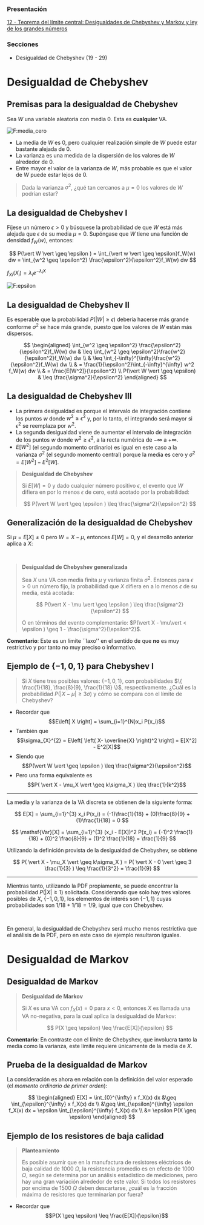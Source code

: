 ### Presentación

[12 - Teorema del límite central: Desigualdades de Chebyshev y Markov y ley de los grandes números](https://www.overleaf.com/read/zhzxhphdwrwp#cfe351)

### Secciones
- Desigualdad de Chebyshev (19 - 29)

# Desigualdad de Chebyshev

## Premisas para la desigualdad de Chebyshev

Sea $W$ una variable aleatoria con media 0. Esta es **cualquier** VA.

![F:media_cero](mpss/docs/images/12_media_cero.svg)

* La media de $W$ es 0, pero cualquier realización simple de $W$ puede estar bastante alejada de 0.
* La varianza es una medida de la dispersión de los valores de $W$ alrededor de 0.
* Entre mayor el valor de la varianza de $W$, más probable es que el valor de $W$ puede estar lejos de 0.

> Dada la varianza $\sigma^2$, ¿qué tan cercanos a $\mu = 0$ los valores de $W$ podrían estar?


## La desigualdad de Chebyshev I

Fíjese un número $\epsilon > 0$ y búsquese la probabilidad de que $W$ está más alejada que $\epsilon$ de su media $\mu = 0$. Supóngase que $W$ tiene una función de densidad $f_W(w)$, entonces:

$$
P(\vert W \vert \geq \epsilon ) = \int_{\vert w \vert \geq \epsilon}f_W(w) dw = \int_{w^2 \geq \epsilon^2} \frac{\epsilon^2}{\epsilon^2}f_W(w) dw
$$

$f_{Xi}(X_i) = \lambda_ie^{-\lambda_iX}$

![F:epsilon](mpss/docs/images/12_epsilon.svg)

## La desigualdad de Chebyshev II

Es esperable que la probabilidad $P(\vert W \vert \geq \epsilon)$ debería hacerse más grande conforme $\sigma^2$ se hace más grande, puesto que los valores de $W$ están más dispersos.

$$
\begin{aligned}
\int_{w^2 \geq \epsilon^2} \frac{\epsilon^2}{\epsilon^2}f_W(w) dw & \leq \int_{w^2 \geq \epsilon^2}\frac{w^2}{\epsilon^2}f_W(w) dw \\
      & \leq \int_{-\infty}^{\infty}\frac{w^2}{\epsilon^2}f_W(w) dw \\
    & = \frac{1}{\epsilon^2}\int_{-\infty}^{\infty} w^2 f_W(w) dw \\
    & = \frac{E[W^2]}{\epsilon^2} \\
P(\vert W \vert \geq \epsilon) & \leq \frac{\sigma^2}{\epsilon^2}
\end{aligned}
$$


## La desigualdad de Chebyshev III

* La primera desigualdad es porque el intervalo de integración contiene los puntos $w$ donde $w^2 \geq \epsilon^2$ y, por lo tanto, el integrando será mayor si $\epsilon^2$ se reemplaza por $w^2$.
* La segunda desigualdad viene de aumentar el intervalo de integración de los puntos $w$ donde $w^2 \geq \epsilon^2,$ a la recta numérica de $-\infty$ a $+\infty$.
* $E[W^2]$ (el segundo momento ordinario) es igual en este caso a la varianza $\sigma^2$ (el segundo momento central) porque la media es cero y $\sigma^2 = E[W^2] - E^2[W]$.

> **Desigualdad de Chebyshev**
>
> Si $E[W] = 0$ y dado cualquier número positivo $\epsilon,$ el evento que $W$ difiera en por lo menos $\epsilon$ de cero, está acotado por la probabilidad:
>
> $$
> P(\vert W \vert \geq \epsilon ) \leq \frac{\sigma^2}{\epsilon^2}
> $$

## Generalización de la desigualdad de Chebyshev

Si $\mu = E[X] \neq 0$ pero $W = X - \mu$, entonces $E[W] = 0$, y el desarrollo anterior aplica a $X$:

<br>

> **Desigualdad de Chebyshev generalizada**
>
> Sea $X$ una VA con media finita $\mu$ y varianza finita $\sigma^2$. Entonces para $\epsilon > 0$ un número fijo, la probabilidad que $X$ difiera en a lo menos $\epsilon$ de su media, está acotada:
>
> $$
> P(\vert X - \mu \vert \geq \epsilon ) \leq \frac{\sigma^2}{\epsilon^2}
> $$
>
> O en términos del evento complementario: $P(\vert X - \mu\vert < \epsilon ) \geq 1 - \frac{\sigma^2}{\epsilon^2}$.

**Comentario**: Este es un límite ``laxo'' en el sentido de que **no** es muy restrictivo y por tanto no muy preciso o informativo.

## Ejemplo de $\{-1,0,1\}$ para Chebyshev I


>
> Si $X$ tiene tres posibles valores: $\{ -1, 0, 1 \}$, con probabilidades $\{ \frac{1}{18}, \frac{8}{9}, \frac{1}{18} \}$, respectivamente. ¿Cuál es la probabilidad $P(\vert X - \mu \vert \geq 3\sigma)$ y cómo se compara con el límite de Chebyshev?

* Recordar que
    $$E\left[ X \right] = \sum_{i=1}^{N}x_i P(x_i)$$
* También que
    $$\sigma_{X}^{2} = E\left[ \left( X- \overline{X} \right)^2 \right] = E[X^2] - E^2[X]$$
* Siendo que
    $$P(\vert W \vert \geq \epsilon ) \leq \frac{\sigma^2}{\epsilon^2}$$
* Pero una forma equivalente es
    $$P( \vert X - \mu_X \vert \geq k\sigma_X ) \leq \frac{1}{k^2}$$

---

La media y la varianza de la VA discreta se obtienen de la siguiente forma:

$$
E[X] = \sum_{i=1}^{3} x_i P(x_i) = (-1)\frac{1}{18} + (0)\frac{8}{9} + (1)\frac{1}{18} = 0
$$

$$
\mathsf{Var}[X] = \sum_{i=1}^{3} (x_i - E[X])^2 P(x_i) = (-1)^2 \frac{1}{18} + (0)^2 \frac{8}{9} + (1)^2 \frac{1}{18} = \frac{1}{9}
$$

Utilizando la definición provista de la desigualdad de Chebyshev, se obtiene

$$
P( \vert X - \mu_X \vert \geq k\sigma_X ) = P( \vert X - 0 \vert \geq 3 \frac{1}{3} ) \leq \frac{1}{3^2} = \frac{1}{9}
$$

---

Mientras tanto, utilizando la PDF propiamente, se puede encontrar la probabilidad $P( \vert X \vert \geq 1 )$ solicitada. Considerando que solo hay tres valores posibles de $X$, $\{ -1, 0, 1 \}$, los elementos de interés son $\{ -1, 1 \}$ cuyas probabilidades son $1/18 + 1/18 = 1/9$, igual que con Chebyshev.

<br>

En general, la desigualdad de Chebyshev será mucho menos restrictiva que el análisis de la PDF, pero en este caso de ejemplo resultaron iguales.

# Desigualdad de Markov

## Desigualdad de Markov

> **Desigualdad de Markov**
>
> Si $X$ es una VA con $f_X(x) = 0$ para $x < 0$, entonces $X$ es llamada una VA no-negativa, para la cual aplica la desigualdad de Markov:
>
> $$
> P(X \geq \epsilon) \leq \frac{E[X]}{\epsilon}
> $$

**Comentario**: En contraste con el límite de Chebyshev, que involucra tanto la media como la varianza, este límite requiere únicamente de la media de $X$.

## Prueba de la desigualdad de Markov

La consideración es ahora en relación con la definición del valor esperado (el *momento ordinario de primer orden*):

$$
\begin{aligned}
E[X] = \int_{0}^{\infty} x f_X(x) dx &\geq \int_{\epsilon}^{\infty} x f_X(x) dx \\
&\geq \int_{\epsilon}^{\infty} \epsilon f_X(x) dx = \epsilon \int_{\epsilon}^{\infty} f_X(x) dx \\
&= \epsilon P(X \geq \epsilon)
\end{aligned}
$$

## Ejemplo de los resistores de baja calidad

> **Planteamiento**
>
> Es posible asumir que en la manufactura de resistores eléctricos de baja calidad de 1000 $\Omega$, la resistencia promedio es en efecto de 1000 $\Omega$, según se determina por un análisis estadístico de mediciones, pero hay una gran variación alrededor de este valor. Si todos los resistores por encima de 1500 $\Omega$ deben descartarse, ¿cuál es la fracción máxima de resistores que terminarían por fuera?

* Recordar que
    $$P(X \geq \epsilon) \leq \frac{E[X]}{\epsilon}$$